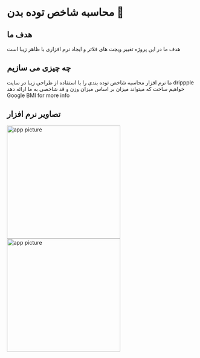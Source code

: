 

# محاسبه شاخص توده بدن 💪

## هدف ما

هدف ما در این پروژه تغییر ویجت های فلاتر و ایجاد نرم افزاری با ظاهر زیبا است

## چه چیزی می سازیم

ما نرم افزار محاسبه شاخص توده بندی را با استفاده از طراحی زیبا در سایت drippple خواهیم ساخت که میتواند میزان بر اساس میزان وزن و قد شاخصی به ما ارائه دهد
Google BMI for more info

## تصاویر نرم افزار
<img alt="app picture" src="https://github.com/m8811163008/BusinessCardProject/blob/master/lib/images/main.jpeg?raw=true" width="300px">
<img alt="app picture" src="https://github.com/m8811163008/BusinessCardProject/blob/master/lib/images/result.jpeg?raw=true" width="300px">


